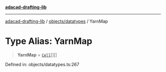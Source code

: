 [**adacad-drafting-lib**](../../../README.md)

***

[adacad-drafting-lib](../../../modules.md) / [objects/datatypes](../README.md) / YarnMap

# Type Alias: YarnMap

> **YarnMap** = [`Cell`](../interfaces/Cell.md)[][]

Defined in: objects/datatypes.ts:267
